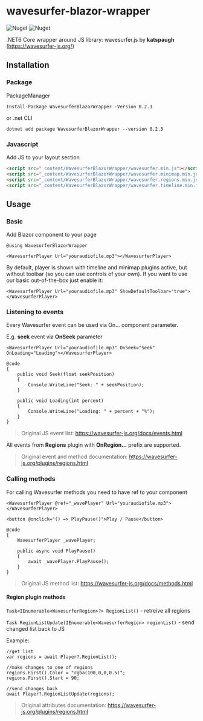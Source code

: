 # wavesurfer-blazor-wrapper

![Nuget](https://img.shields.io/nuget/v/WavesurferBlazorWrapper) ![Nuget](https://img.shields.io/nuget/dt/WavesurferBlazorWrapper)

.NET6 Core wrapper around JS library: wavesurfer.js by **katspaugh** (https://wavesurfer-js.org/)

## Installation

### Package
PackageManager
```
Install-Package WavesurferBlazorWrapper -Version 0.2.3
```
or .net CLI
```
dotnet add package WavesurferBlazorWrapper --version 0.2.3
```

### Javascript
Add JS to your layout <head> section
```html
<script src="_content/WavesurferBlazorWrapper/wavesurfer.min.js"></script>
<script src="_content/WavesurferBlazorWrapper/wavesurfer.minimap.min.js"></script>
<script src="_content/WavesurferBlazorWrapper/wavesurfer.regions.min.js"></script>
<script src="_content/WavesurferBlazorWrapper/wavesurfer.timeline.min.js"></script>
```

## Usage

### Basic
Add Blazor component to your page
```razor
@using WavesurferBlazorWrapper

<WavesurferPlayer Url="youraudiofile.mp3"></WavesurferPlayer>
```
By default, player is shown with timeline and minimap plugins active, but without toolbar (so you can use controls of your own). If you want to use our basic out-of-the-box just enable it:
```razor
<WavesurferPlayer Url="youraudiofile.mp3" ShowDefaultToolbar="true"></WavesurferPlayer>
```

### Listening to events
Every Wavesurfer event can be used via On... component parameter.
  
E.g. **seek** event via **OnSeek** parameter
```razor
<WavesurferPlayer Url="youraudiofile.mp3" OnSeek="Seek" OnLoading="Loading"></WavesurferPlayer>

@code
{
    public void Seek(float seekPosition)
    {
        Console.WriteLine("Seek: " + seekPosition);
    }

    public void Loading(int percent)
    {
        Console.WriteLine("Loading: " + percent + "%");
    }
}
```
  
> Original JS event list: https://wavesurfer-js.org/docs/events.html

All events from **Regions** plugin with **OnRegion...** prefix are supported.

> Original event and method documentation: https://wavesurfer-js.org/plugins/regions.html
  
### Calling methods  
For calling Wavesurfer methods you need to have ref to your component  
```razor
<WavesurferPlayer @ref="_wavePlayer" Url="youraudiofile.mp3"></WavesurferPlayer>

<button @onclick="() => PlayPause()">Play / Pause</button>
  
@code
{
    WavesurferPlayer _wavePlayer;

    public async void PlayPause()
    {
        await _wavePlayer.PlayPause();
    }
}
```
> Original JS method list: https://wavesurfer-js.org/docs/methods.html

#### Region plugin methods

`Task<IEnumerable<WavesurferRegion>?> RegionList()` - retreive all regions

`Task RegionListUpdate(IEnumerable<WavesurferRegion> regionList)` - send changed list back to JS

Example:
```razor
//get list
var regions = await Player?.RegionList();

//make changes to one of regions
regions.First().Color = "rgba(100,0,0,0.5)";
regions.First().Start = 90;

//send changes back
await Player?.RegionListUpdate(regions);
```

> Original attributes documentation: https://wavesurfer-js.org/plugins/regions.html